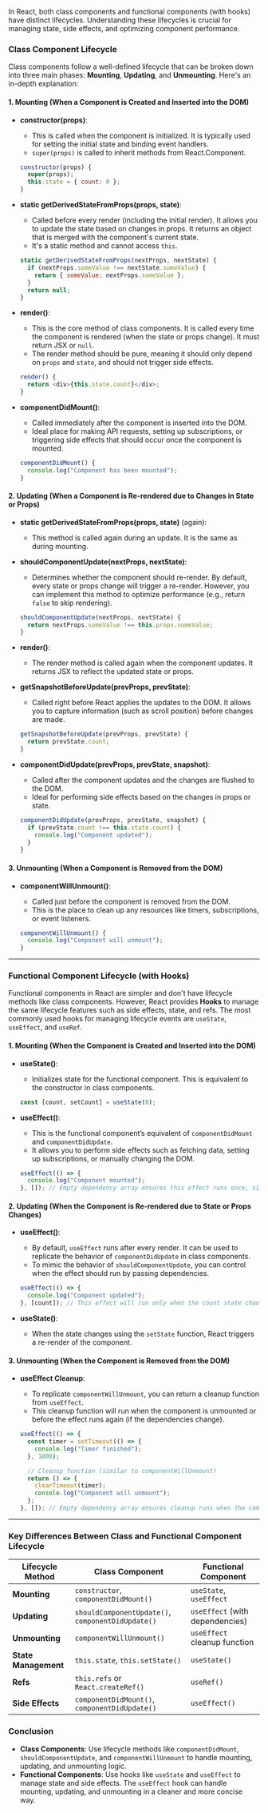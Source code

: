 In React, both class components and functional components (with hooks) have distinct lifecycles. Understanding these lifecycles is crucial for managing state, side effects, and optimizing component performance.

### Class Component Lifecycle

Class components follow a well-defined lifecycle that can be broken down into three main phases: **Mounting**, **Updating**, and **Unmounting**. Here's an in-depth explanation:

#### **1. Mounting (When a Component is Created and Inserted into the DOM)**

- **constructor(props)**:
  - This is called when the component is initialized. It is typically used for setting the initial state and binding event handlers.
  - `super(props)` is called to inherit methods from React.Component.

  ```js
  constructor(props) {
    super(props);
    this.state = { count: 0 };
  }
  ```

- **static getDerivedStateFromProps(props, state)**:
  - Called before every render (including the initial render). It allows you to update the state based on changes in props. It returns an object that is merged with the component's current state.
  - It's a static method and cannot access `this`.

  ```js
  static getDerivedStateFromProps(nextProps, nextState) {
    if (nextProps.someValue !== nextState.someValue) {
      return { someValue: nextProps.someValue };
    }
    return null;
  }
  ```

- **render()**:
  - This is the core method of class components. It is called every time the component is rendered (when the state or props change). It must return JSX or `null`.
  - The render method should be pure, meaning it should only depend on `props` and `state`, and should not trigger side effects.
  
  ```js
  render() {
    return <div>{this.state.count}</div>;
  }
  ```

- **componentDidMount()**:
  - Called immediately after the component is inserted into the DOM.
  - Ideal place for making API requests, setting up subscriptions, or triggering side effects that should occur once the component is mounted.

  ```js
  componentDidMount() {
    console.log("Component has been mounted");
  }
  ```

#### **2. Updating (When a Component is Re-rendered due to Changes in State or Props)**

- **static getDerivedStateFromProps(props, state)** (again):
  - This method is called again during an update. It is the same as during mounting.

- **shouldComponentUpdate(nextProps, nextState)**:
  - Determines whether the component should re-render. By default, every state or props change will trigger a re-render. However, you can implement this method to optimize performance (e.g., return `false` to skip rendering).

  ```js
  shouldComponentUpdate(nextProps, nextState) {
    return nextProps.someValue !== this.props.someValue;
  }
  ```

- **render()**:
  - The render method is called again when the component updates. It returns JSX to reflect the updated state or props.

- **getSnapshotBeforeUpdate(prevProps, prevState)**:
  - Called right before React applies the updates to the DOM. It allows you to capture information (such as scroll position) before changes are made.

  ```js
  getSnapshotBeforeUpdate(prevProps, prevState) {
    return prevState.count;
  }
  ```

- **componentDidUpdate(prevProps, prevState, snapshot)**:
  - Called after the component updates and the changes are flushed to the DOM.
  - Ideal for performing side effects based on the changes in props or state.
  
  ```js
  componentDidUpdate(prevProps, prevState, snapshot) {
    if (prevState.count !== this.state.count) {
      console.log("Component updated");
    }
  }
  ```

#### **3. Unmounting (When a Component is Removed from the DOM)**

- **componentWillUnmount()**:
  - Called just before the component is removed from the DOM.
  - This is the place to clean up any resources like timers, subscriptions, or event listeners.

  ```js
  componentWillUnmount() {
    console.log("Component will unmount");
  }
  ```

---

### Functional Component Lifecycle (with Hooks)

Functional components in React are simpler and don't have lifecycle methods like class components. However, React provides **Hooks** to manage the same lifecycle features such as side effects, state, and refs. The most commonly used hooks for managing lifecycle events are `useState`, `useEffect`, and `useRef`.

#### **1. Mounting (When the Component is Created and Inserted into the DOM)**

- **useState()**:
  - Initializes state for the functional component. This is equivalent to the constructor in class components.

  ```js
  const [count, setCount] = useState(0);
  ```

- **useEffect()**:
  - This is the functional component’s equivalent of `componentDidMount` and `componentDidUpdate`.
  - It allows you to perform side effects such as fetching data, setting up subscriptions, or manually changing the DOM.

  ```js
  useEffect(() => {
    console.log("Component mounted");
  }, []); // Empty dependency array ensures this effect runs once, similar to componentDidMount
  ```

#### **2. Updating (When the Component is Re-rendered due to State or Props Changes)**

- **useEffect()**:
  - By default, `useEffect` runs after every render. It can be used to replicate the behavior of `componentDidUpdate` in class components.
  - To mimic the behavior of `shouldComponentUpdate`, you can control when the effect should run by passing dependencies.

  ```js
  useEffect(() => {
    console.log("Component updated");
  }, [count]); // This effect will run only when the count state changes
  ```

- **useState()**:
  - When the state changes using the `setState` function, React triggers a re-render of the component.

#### **3. Unmounting (When the Component is Removed from the DOM)**

- **useEffect Cleanup**:
  - To replicate `componentWillUnmount`, you can return a cleanup function from `useEffect`.
  - This cleanup function will run when the component is unmounted or before the effect runs again (if the dependencies change).

  ```js
  useEffect(() => {
    const timer = setTimeout(() => {
      console.log("Timer finished");
    }, 1000);

    // Cleanup function (similar to componentWillUnmount)
    return () => {
      clearTimeout(timer);
      console.log("Component will unmount");
    };
  }, []); // Empty dependency array ensures cleanup runs when the component unmounts
  ```

---

### Key Differences Between Class and Functional Component Lifecycle

| **Lifecycle Method**                 | **Class Component**                              | **Functional Component**                          |
|--------------------------------------|--------------------------------------------------|--------------------------------------------------|
| **Mounting**                         | `constructor`, `componentDidMount()`             | `useState`, `useEffect`                           |
| **Updating**                         | `shouldComponentUpdate()`, `componentDidUpdate()`| `useEffect` (with dependencies)                   |
| **Unmounting**                       | `componentWillUnmount()`                        | `useEffect` cleanup function                      |
| **State Management**                 | `this.state`, `this.setState()`                  | `useState()`                                      |
| **Refs**                              | `this.refs` or `React.createRef()`               | `useRef()`                                        |
| **Side Effects**                     | `componentDidMount()`, `componentDidUpdate()`    | `useEffect()`                                     |

### Conclusion

- **Class Components**: Use lifecycle methods like `componentDidMount`, `shouldComponentUpdate`, and `componentWillUnmount` to handle mounting, updating, and unmounting logic.
- **Functional Components**: Use hooks like `useState` and `useEffect` to manage state and side effects. The `useEffect` hook can handle mounting, updating, and unmounting in a cleaner and more concise way.

